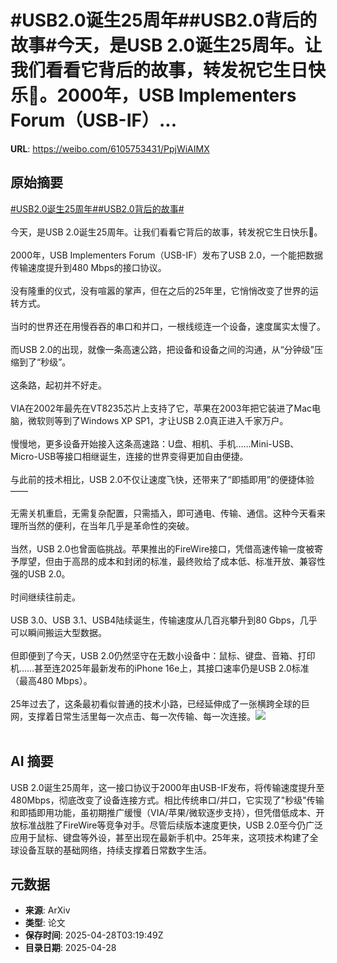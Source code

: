 # #USB2.0诞生25周年##USB2.0背后的故事#今天，是USB 2.0诞生25周年。让我们看看它背后的故事，转发祝它生日快乐🎂。2000年，USB Implementers Forum（USB-IF）...

**URL**: https://weibo.com/6105753431/PpjWiAIMX

## 原始摘要

<a href="https://m.weibo.cn/search?containerid=231522type%3D1%26t%3D10%26q%3D%23USB2.0%E8%AF%9E%E7%94%9F25%E5%91%A8%E5%B9%B4%23&amp;extparam=%23USB2.0%E8%AF%9E%E7%94%9F25%E5%91%A8%E5%B9%B4%23" data-hide=""><span class="surl-text">#USB2.0诞生25周年#</span></a><a href="https://m.weibo.cn/search?containerid=231522type%3D1%26t%3D10%26q%3D%23USB2.0%E8%83%8C%E5%90%8E%E7%9A%84%E6%95%85%E4%BA%8B%23&amp;extparam=%23USB2.0%E8%83%8C%E5%90%8E%E7%9A%84%E6%95%85%E4%BA%8B%23" data-hide=""><span class="surl-text">#USB2.0背后的故事#</span></a><br><br>今天，是USB 2.0诞生25周年。让我们看看它背后的故事，转发祝它生日快乐🎂。<br><br>2000年，USB Implementers Forum（USB-IF）发布了USB 2.0，一个能把数据传输速度提升到480 Mbps的接口协议。<br><br>没有隆重的仪式，没有喧嚣的掌声，但在之后的25年里，它悄悄改变了世界的运转方式。<br><br>当时的世界还在用慢吞吞的串口和并口，一根线缆连一个设备，速度属实太慢了。<br><br>而USB 2.0的出现，就像一条高速公路，把设备和设备之间的沟通，从“分钟级”压缩到了“秒级”。<br><br>这条路，起初并不好走。  <br><br>VIA在2002年最先在VT8235芯片上支持了它，苹果在2003年把它装进了Mac电脑，微软则等到了Windows XP SP1，才让USB 2.0真正进入千家万户。  <br><br>慢慢地，更多设备开始接入这条高速路：U盘、相机、手机……Mini-USB、Micro-USB等接口相继诞生，连接的世界变得更加自由便捷。<br><br>与此前的技术相比，USB 2.0不仅让速度飞快，还带来了“即插即用”的便捷体验——<br><br>无需关机重启，无需复杂配置，只需插入，即可通电、传输、通信。这种今天看来理所当然的便利，在当年几乎是革命性的突破。<br><br>当然，USB 2.0也曾面临挑战。苹果推出的FireWire接口，凭借高速传输一度被寄予厚望，但由于高昂的成本和封闭的标准，最终败给了成本低、标准开放、兼容性强的USB 2.0。<br><br>时间继续往前走。  <br><br>USB 3.0、USB 3.1、USB4陆续诞生，传输速度从几百兆攀升到80 Gbps，几乎可以瞬间搬运大型数据。<br><br>但即便到了今天，USB 2.0仍然坚守在无数小设备中：鼠标、键盘、音箱、打印机……甚至连2025年最新发布的iPhone 16e上，其接口速率仍是USB 2.0标准（最高480 Mbps）。<br><br>25年过去了，这条最初看似普通的技术小路，已经延伸成了一张横跨全球的巨网，支撑着日常生活里每一次点击、每一次传输、每一次连接。<img style="" src="https://tvax3.sinaimg.cn/large/006Fd7o3gy1i0waya7n56j30qy0f5dle.jpg" referrerpolicy="no-referrer"><br><br>

## AI 摘要

USB 2.0诞生25周年，这一接口协议于2000年由USB-IF发布，将传输速度提升至480Mbps，彻底改变了设备连接方式。相比传统串口/并口，它实现了"秒级"传输和即插即用功能，虽初期推广缓慢（VIA/苹果/微软逐步支持），但凭借低成本、开放标准战胜了FireWire等竞争对手。尽管后续版本速度更快，USB 2.0至今仍广泛应用于鼠标、键盘等外设，甚至出现在最新手机中。25年来，这项技术构建了全球设备互联的基础网络，持续支撑着日常数字生活。

## 元数据

- **来源**: ArXiv
- **类型**: 论文
- **保存时间**: 2025-04-28T03:19:49Z
- **目录日期**: 2025-04-28
